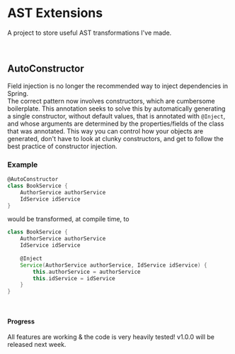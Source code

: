 # AST Extensions

A project to store useful AST transformations I've made.

<br/>


## AutoConstructor

Field injection is no longer the recommended way to inject dependencies in Spring.  
The correct pattern now involves constructors, which are cumbersome boilerplate.
This annotation seeks to solve this by automatically generating a single
constructor, without default values, that is annotated with `@Inject`, and whose arguments are determined by the properties/fields of the class that was annotated.  This way you can control how your objects are generated, don't have to look at clunky constructors,
and get to follow the best practice of constructor injection.

### Example

```groovy
@AutoConstructor
class BookService {
    AuthorService authorService
    IdService idService
}
```
would be transformed, at compile time, to
```groovy
class BookService {
    AuthorService authorService
    IdService idService
    
    @Inject
    Service(AuthorService authorService, IdService idService) {
        this.authorService = authorService
        this.idService = idService
    }
}
``` 

<br/>
 

#### Progress
All features are working & the code is very heavily tested!
v1.0.0 will be released next week.